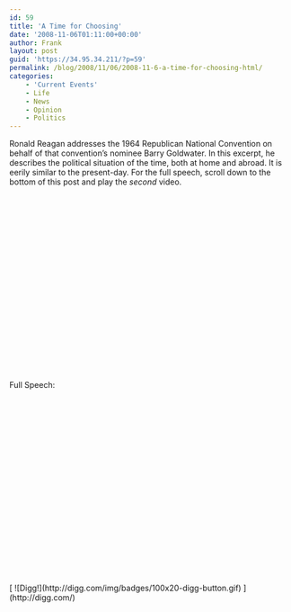 ```yaml
---
id: 59
title: 'A Time for Choosing'
date: '2008-11-06T01:11:00+00:00'
author: Frank
layout: post
guid: 'https://34.95.34.211/?p=59'
permalink: /blog/2008/11/06/2008-11-6-a-time-for-choosing-html/
categories:
    - 'Current Events'
    - Life
    - News
    - Opinion
    - Politics
---
```


<div src="v5"><div>Ronald Reagan addresses the 1964 Republican National Convention on behalf of that convention’s nominee Barry Goldwater. In this excerpt, he describes the political situation of the time, both at home and abroad. It is eerily similar to the present-day. For the full speech, scroll down to the bottom of this post and play the <span class="Apple-style-span" style="font-style: italic;">second</span> video.</div><div></div><object height="344" width="425"><param name="movie" value="http://www.youtube.com/v/Jvmjhx6onv0&hl=en&fs=1"></param><param name="allowFullScreen" value="true"></param><param name="allowscriptaccess" value="always"></param><embed allowfullscreen="true" allowscriptaccess="always" height="344" src="http://www.youtube.com/v/Jvmjhx6onv0&hl=en&fs=1" type="application/x-shockwave-flash" width="425"></embed></object>

<div></div><div></div><div>Full Speech:  
<object height="344" width="425"><param name="movie" value="http://www.youtube.com/v/yt1fYSAChxs&hl=en&fs=1"></param><param name="allowFullScreen" value="true"></param><param name="allowscriptaccess" value="always"></param><embed allowfullscreen="true" allowscriptaccess="always" height="344" src="http://www.youtube.com/v/yt1fYSAChxs&hl=en&fs=1" type="application/x-shockwave-flash" width="425"></embed></object></div>[  
![Digg!](http://digg.com/img/badges/100x20-digg-button.gif)  ](http://digg.com/)

</div>